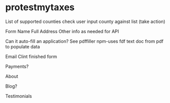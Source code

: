 # protestmytaxes

List of supported counties
	check user input county against list (take action)

Form
	Name
	Full Address
	Other info as needed for API

Can it auto-fill an application?
	See pdffiller npm-uses fdf text doc from pdf to populate data

Email Clint finished form

Payments?

About

Blog?

Testimonials



